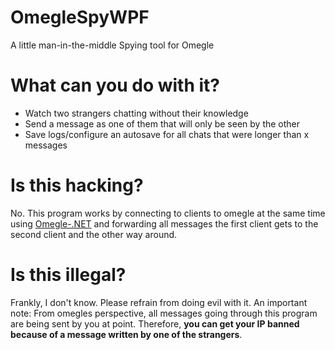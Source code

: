 # OmegleSpyWPF
A little man-in-the-middle Spying tool for Omegle
# What can you do with it?
- Watch two strangers chatting without their knowledge
- Send a message as one of them that will only be seen by the other
- Save logs/configure an autosave for all chats that were longer than x messages
# Is this hacking?
No. This program works by connecting to clients to omegle at the same time using [Omegle-.NET](https://github.com/jeanluc162/Omegle-.NET) and forwarding all messages the first client gets to the second client and the other way around.
# Is this illegal?
Frankly, I don't know. Please refrain from doing evil with it. An important note: From omegles perspective, all messages going through this program are being sent by you at point. Therefore, **you can get your IP banned because of a message written by one of the strangers**.
